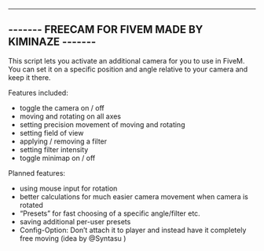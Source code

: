 --------------------------------------------------
------- FREECAM FOR FIVEM MADE BY KIMINAZE -------
--------------------------------------------------

This script lets you activate an additional camera for you to use in FiveM.
You can set it on a specific position and angle relative to your camera and keep it there.

Features included:
- toggle the camera on / off
- moving and rotating on all axes
- setting precision movement of moving and rotating
- setting field of view
- applying / removing a filter
- setting filter intensity
- toggle minimap on / off

Planned features:
- using mouse input for rotation
- better calculations for much easier camera movement when camera is rotated
- “Presets” for fast choosing of a specific angle/filter etc.
- saving additional per-user presets
- Config-Option: Don’t attach it to player and instead have it completely free moving (idea by @Syntasu )
